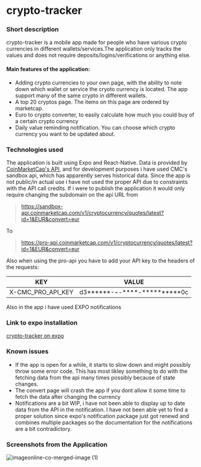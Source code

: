 # crypto-tracker
### Short description
crypto-tracker is a mobile app made for people who have various crypto currencies in different wallets/services.The application only tracks the values and does not require deposits/logins/verifications or anything else.
#### Main features of the application:

* Adding crypto currencies to your own page, with the ability to note down which wallet or service the cryoto currency is located. The app support many of the same crypto in different wallets.
* A top 20 cryptos page. The items on this page are ordered by marketcap.
* Euro to crypto converter, to easily calculate how much you could buy of a certain crypto currency
* Daily value reminding notification. You can choose which crypto currency you want to be updated about.

### Technologies used

The application is built using Expo and React-Native.
Data is provided by [CoinMarketCap's API](https://coinmarketcap.com/api/), and for development purposes i have used CMC's sandbox api, which has apparently serves historical data. Since the app is not public/in actual use i have not used the proper API due to constraints with the API call credits. If i were to publish the application it would only require changing the subdomain on the api URL from 

> https://sandbox-api.coinmarketcap.com/v1/cryptocurrency/quotes/latest?id=1&EUR&convert=eur

To

>https://pro-api.coinmarketcap.com/v1/cryptocurrency/quotes/latest?id=1&EUR&convert=eur

Also when using the pro-api you have to add your API key to the headers of the requests:

| KEY        | VALUE           
| ------------- |-------------| 
|   X-CMC_PRO_API_KEY  | d3******-****-****-****-**********0c | 
 
Also in the app i have used EXPO notifications

### Link to expo installation

[crypto-tracker on expo](https://expo.io/@komukal/projects/crypto-tracker)
 
### Known issues

* If the app is open for a while, it starts to slow down and might possibly throw some error code. This has most likley something to do with the fetching data from the api many times possibly because of state changes.
* The convert page will crash the app if you dont allow it some time to fetch the data after changing the currency
* Notifications are a bit WIP, i have not been able to display up to date data from the API in the notification. I have not been able yet to find a proper solution since expo's notification package just got renewd and combines multiple packages so the documentation for the notifications are a bit contradictory.



### Screenshots from the Application

![imageonline-co-merged-image (1)](https://user-images.githubusercontent.com/23129834/118552468-aa344980-b767-11eb-88b8-888f58a182da.png)

